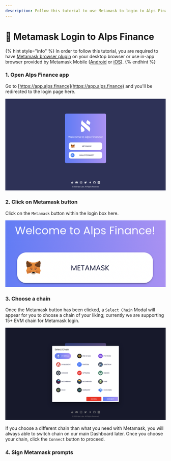 ```yaml
---
description: Follow this tutorial to use Metamask to login to Alps Finance!
---
```


# 🦊 Metamask Login to Alps Finance

{% hint style="info" %}
In order to follow this tutorial, you are required to have [Metamask browser plugin](https://metamask.io/download/) on your desktop browser or use in-app browser provided by Metamask Mobile ([Android](https://play.google.com/store/apps/details?id=io.metamask\&hl=en\_SG\&gl=US) or [iOS](https://apps.apple.com/us/app/metamask-blockchain-wallet/id1438144202)).
{% endhint %}

### 1. Open Alps Finance app

Go to [https://app.alps.finance](https://app.alps.finance) and you'll be redirected to the login page here.

![Alps Finance Login Page](<../.gitbook/assets/Screen Shot 2022-06-20 at 02.13.23.png>)

### 2. Click on Metamask button

Click on the `Metamask` button within the login box here.

![Alps Finance Metamask Button](<../.gitbook/assets/Screen Shot 2022-06-20 at 02.17.55.png>)

### 3. Choose a chain

Once the Metamask button has been clicked, a `Select Chain` Modal will appear for you to choose a chain of your liking; currently we are supporting 15+ EVM chain for Metamask login.&#x20;

![Alps Finance Chain Modal](<../.gitbook/assets/Screen Shot 2022-06-20 at 02.17.10.png>)

If you choose a different chain than what you need with Metamask, you will always able to switch chain on our main Dashboard later. Once you choose your chain, click the `Connect` button to proceed.

### 4. Sign Metamask prompts

